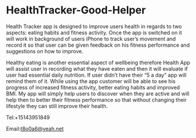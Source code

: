 # HealthTracker-Good-Helper

Health Tracker app is designed to improve users health in regards to two aspects: eating habits and fitness activity. Once the app is switched on it will work in background of users iPhone to track user’s movement and record it so that user can be given feedback on his fitness performance and suggestions on how to improve.


Healthy eating is another essential aspect of wellbeing therefore Health App will assist user in recording what they have eaten and then it will evaluate if user had essential daily nutrition. If user didn’t have their “5 a day” app will remind them of it. While using the app customer will be able to see his progress of increased fitness activity, better eating habits and improved BMI. My app will simply help users to discover when they are active and will help then to better their fitness performance so that without changing their lifestyle they can still improve their health.

Tel:+15143951849

Email:t8o0a6@yeah.net
